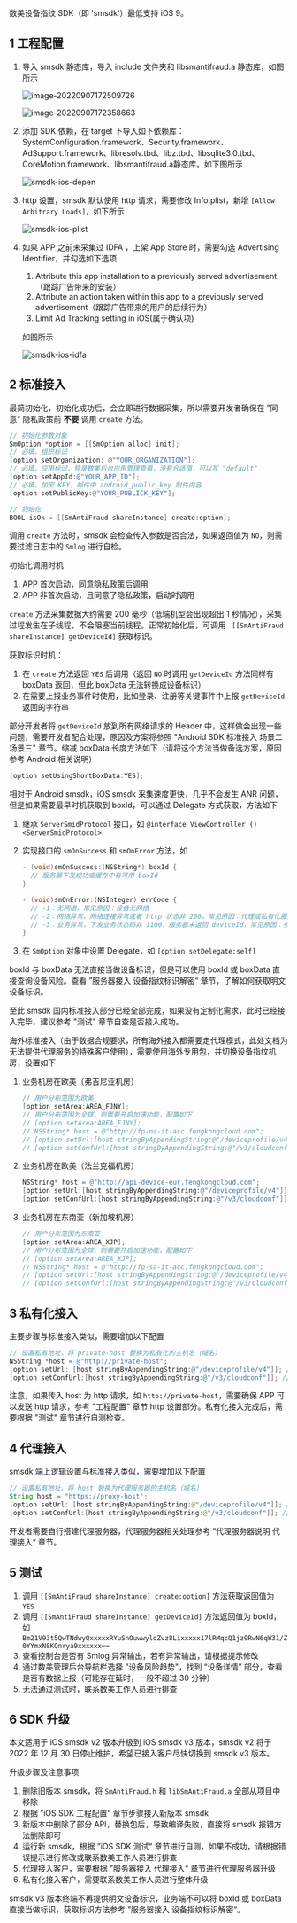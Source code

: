 数美设备指纹 SDK（即 'smsdk'）最低支持 iOS 9。

## 1 工程配置

1. 导入 smsdk 静态库，导入 include 文件夹和 libsmantifraud.a 静态库，如图所示

   ![image-20220907172509726](./res/image-20220907172509726.png)

   ![image-20220907172358663](./res/image-20220907172358663.png)

   

2. 添加 SDK 依赖，在 target 下导入如下依赖库：SystemConfiguration.framework、Security.framework、AdSupport.framework、libresolv.tbd、libz.tbd、libsqlite3.0.tbd、CoreMotion.framework、libsmantifraud.a静态库。如下图所示

   ![smsdk-ios-depen](./res/smsdk-ios-depen.png)

3. http 设置，smsdk 默认使用 http 请求，需要修改 Info.plist，新增 `[Allow Arbitrary Loads]`，如下所示

   ![smsdk-ios-plist](./res/smsdk-ios-plist.png)

4. 如果 APP 之前未采集过 IDFA ，上架 App Store 时，需要勾选 Advertising Identifier，并勾选如下选项

   1. Attribute this app installation to a previously served advertisement（跟踪广告带来的安装）
   2. Attribute an action taken within this app to a previously served advertisement（跟踪广告带来的用户的后续行为）
   3. Limit Ad Tracking setting in iOS(属于确认项)

   如图所示

   ![smsdk-ios-idfa](./res/smsdk-ios-idfa.png)

## 2 标准接入

最简初始化，初始化成功后，会立即进行数据采集，所以需要开发者确保在 ”同意“ 隐私政策前 **不要** 调用 `create` 方法。

```objective-c
// 初始化参数对象
SmOption *option = [[SmOption alloc] init];
// 必填，组织标识
[option setOrganization: @"YOUR_ORGANIZATION"];
// 必填，应用标识，登录数美后台应用管理查看，没有合适值，可以写 "default"
[option setAppId:@"YOUR_APP_ID"];
// 必填，加密 KEY，邮件中 android_public_key 附件内容
[option setPublicKey:@"YOUR_PUBLICK_KEY"];

// 初始化
BOOL isOk = [[SmAntiFraud shareInstance] create:option];
```

调用 `create` 方法时，smsdk 会检查传入参数是否合法，如果返回值为 `NO`，则需要过滤日志中的 `Smlog` 进行自检。

初始化调用时机

1. APP 首次启动，同意隐私政策后调用
2. APP 非首次启动，且同意了隐私政策，启动时调用

`create` 方法采集数据大约需要 200 毫秒（低端机型会出现超出 1 秒情况），采集过程发生在子线程，不会阻塞当前线程。正常初始化后，可调用 ` [[SmAntiFraud shareInstance] getDeviceId]` 获取标识。

获取标识时机：

1. 在 `create` 方法返回 `YES` 后调用（返回 `NO` 时调用 `getDeviceId` 方法同样有 boxData 返回，但此 boxData 无法转换成设备标识）
2. 在需要上报业务事件时使用，比如登录、注册等关键事件中上报 `getDeviceId` 返回的字符串

部分开发者将 `getDeviceId` 放到所有网络请求的 Header 中，这样做会出现一些问题，需要开发者配合处理，原因及方案将参照 "Android SDK 标准接入 场景二 场景三" 章节。缩减 boxData 长度方法如下（请将这个方法当做备选方案，原因参考 Android 相关说明）

```objective-c
[option setUsingShortBoxData:YES];
```

相对于 Android smsdk，iOS smsdk 采集速度更快，几乎不会发生 ANR 问题，但是如果需要最早时机获取到 boxId，可以通过 Delegate 方式获取，方法如下

1. 继承 `ServerSmidProtocol` 接口，如 `@interface ViewController () <ServerSmidProtocol>`

2. 实现接口的 `smOnSuccess` 和 `smOnError` 方法，如

   ```objective-c
   - (void)smOnSuccess:(NSString*) boxId {
     // 服务器下发成功或缓存中有可用 boxId
   }
   
   - (void)smOnError:(NSInteger) errCode {
     // -1：无网络，常见原因：设备无网络
     // -2：网络异常，网络连接异常或者 http 状态非 200，常见原因：代理或私有化服务器配置错误
     // -3：业务异常，下发业务状态码非 1100，服务器未返回 deviceId，常见原因：参数配置错误、qps 超限、服务器异常
   }
   ```

3. 在 `SmOption` 对象中设置 Delegate，如 `[option setDelegate:self]`

boxId 与 boxData 无法直接当做设备标识，但是可以使用 boxId 或 boxData 直接查询设备风险。查看 ”服务器接入 设备指纹标识解密“ 章节，了解如何获取明文设备标识。

至此 smsdk 国内标准接入部分已经全部完成，如果没有定制化需求，此时已经接入完毕，建议参考 "测试" 章节自查是否接入成功。

海外标准接入（由于数据合规要求，所有海外接入都需要走代理模式，此处文档为无法提供代理服务的特殊客户使用），需要使用海外专用包，并切换设备指纹机房，设置如下

1. 业务机房在欧美（弗吉尼亚机房）

   ```objective-c
   // 用户分布范围为欧美
   [option setArea:AREA_FJNY];
   // 用户分布范围为全球，则需要开启加速功能，配置如下
   // [option setArea:AREA_FJNY];
   // NSString* host = @"http://fp-na-it-acc.fengkongcloud.com";
   // [option setUrl:[host stringByAppendingString:@"/deviceprofile/v4"]];
   // [option setConfUrl:[host stringByAppendingString:@"/v3/cloudconf"]];
   ```

2. 业务机房在欧美（法兰克福机房）

   ```objective-c
   NSString* host = @"http://api-device-eur.fengkongcloud.com";
   [option setUrl:[host stringByAppendingString:@"/deviceprofile/v4"]];
   [option setConfUrl:[host stringByAppendingString:@"/v3/cloudconf"]];
   ```

3. 业务机房在东南亚（新加坡机房）

   ```java
   // 用户分布范围为东南亚
   [option setArea:AREA_XJP];
   // 用户分布范围为全球，则需要开启加速功能，配置如下
   // [option setArea:AREA_XJP];
   // NSString* host = @"http://fp-sa-it-acc.fengkongcloud.com";
   // [option setUrl:[host stringByAppendingString:@"/deviceprofile/v4"]];
   // [option setConfUrl:[host stringByAppendingString:@"/v3/cloudconf"]];
   ```

## 3 私有化接入

主要步骤与标准接入类似，需要增加以下配置

```objective-c
// 设置私有地址，将 private-host 替换为私有化的主机名（域名）
NSString *host = @"http://private-host"; 
[option setUrl: [host stringByAppendingString:@"/deviceprofile/v4"]]; // 示例路径，需要与真是场景
[option setConfUrl:[host stringByAppendingString:@"/v3/cloudconf"]]; // 示例路径，需要与真是场景
```

注意，如果传入 host 为 http 请求，如 `http://private-host`，需要确保 APP 可以发送 http 请求，参考 "工程配置" 章节 http 设置部分。私有化接入完成后，需要根据 "测试" 章节进行自测检查。

## 4 代理接入

smsdk 端上逻辑设置与标准接入类似，需要增加以下配置

```java
// 设置私有地址，将 host 替换为代理服务器的主机名（域名）
String host = "https://proxy-host";
[option setUrl: [host stringByAppendingString:@"/deviceprofile/v4"]]; // 示例路径，需要与真是场景
[option setConfUrl:[host stringByAppendingString:@"/v3/cloudconf"]]; // 示例路径，需要与真是场景
```

开发者需要自行搭建代理服务器，代理服务器相关处理参考 ”代理服务器说明 代理接入“ 章节。

## 5 测试

1. 调用 `[[SmAntiFraud shareInstance] create:option]` 方法获取返回值为 `YES`
2. 调用 `[[SmAntiFraud shareInstance] getDeviceId]` 方法返回值为 boxId，如 `Bm21V93t5QwTNdwyQxxxxxRYuSnOuwwylqZvz8Lixxxxx17lRMqcQ1jz9RwN6qW31/Z0YYmxN8KQnrya9xxxxxx==`
3. 查看控制台是否有 Smlog 异常输出，若有异常输出，请根据提示修改
4. 通过数美管理后台导航栏选择 ”设备风险趋势"，找到 “设备详情” 部分，查看是否有数据上报（可能存在延时，一般不超过 30 分钟）
5. 无法通过测试时，联系数美工作人员进行排查

## 6 SDK 升级

本文适用于 iOS smsdk v2 版本升级到 iOS smsdk v3 版本，smsdk v2 将于 2022 年 12 月 30 日停止维护，希望已接入客户尽快切换到 smsdk v3 版本。

升级步骤及注意事项

1. 删除旧版本 smsdk，将 `SmAntiFraud.h` 和 `libSmAntiFraud.a` 全部从项目中移除
2. 根据 ”iOS SDK 工程配置“ 章节步骤接入新版本 smsdk
3. 新版本中删除了部分 API，替换包后，导致编译失败，直接将 smsdk 报错方法删除即可
4. 运行新 smsdk，根据 ”iOS SDK 测试“ 章节进行自测，如果不成功，请根据错误提示进行修改或联系数美工作人员进行排查
5. 代理接入客户，需要根据 ”服务器接入 代理接入“ 章节进行代理服务器升级
6. 私有化接入客户，需要联系数美工作人员进行整体升级

smsdk v3 版本终端不再提供明文设备标识，业务端不可以将 boxId 或 boxData 直接当做标识，获取标识方法参考 ”服务器接入 设备指纹标识解密“。